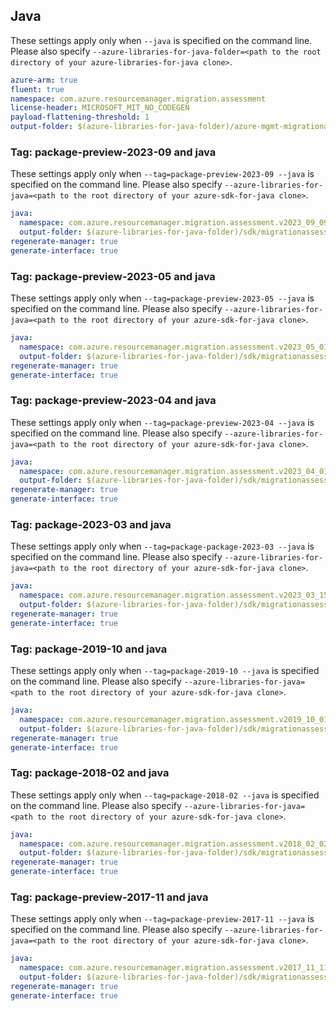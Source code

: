 ## Java

These settings apply only when `--java` is specified on the command line.
Please also specify `--azure-libraries-for-java-folder=<path to the root directory of your azure-libraries-for-java clone>`.

``` yaml $(java)
azure-arm: true
fluent: true
namespace: com.azure.resourcemanager.migration.assessment
license-header: MICROSOFT_MIT_NO_CODEGEN
payload-flattening-threshold: 1
output-folder: $(azure-libraries-for-java-folder)/azure-mgmt-migrationassessment
```

### Tag: package-preview-2023-09 and java

These settings apply only when `--tag=package-preview-2023-09 --java` is specified on the command line.
Please also specify `--azure-libraries-for-java=<path to the root directory of your azure-sdk-for-java clone>`.

```yaml $(tag) == 'package-preview-2023-09' && $(java)
java:
  namespace: com.azure.resourcemanager.migration.assessment.v2023_09_09
  output-folder: $(azure-libraries-for-java-folder)/sdk/migrationassessment/mgmt-v2023_09_09
regenerate-manager: true
generate-interface: true
```

### Tag: package-preview-2023-05 and java

These settings apply only when `--tag=package-preview-2023-05 --java` is specified on the command line.
Please also specify `--azure-libraries-for-java=<path to the root directory of your azure-sdk-for-java clone>`.

```yaml $(tag) == 'package-preview-2023-05' && $(java)
java:
  namespace: com.azure.resourcemanager.migration.assessment.v2023_05_01
  output-folder: $(azure-libraries-for-java-folder)/sdk/migrationassessment/mgmt-v2023_05_01
regenerate-manager: true
generate-interface: true
```

### Tag: package-preview-2023-04 and java

These settings apply only when `--tag=package-preview-2023-04 --java` is specified on the command line.
Please also specify `--azure-libraries-for-java=<path to the root directory of your azure-sdk-for-java clone>`.

```yaml $(tag) == 'package-preview-2023-04' && $(java)
java:
  namespace: com.azure.resourcemanager.migration.assessment.v2023_04_01
  output-folder: $(azure-libraries-for-java-folder)/sdk/migrationassessment/mgmt-v2023_04_01
regenerate-manager: true
generate-interface: true
```

### Tag: package-2023-03 and java

These settings apply only when `--tag=package-package-2023-03 --java` is specified on the command line.
Please also specify `--azure-libraries-for-java=<path to the root directory of your azure-sdk-for-java clone>`.

```yaml $(tag) == 'package-2023-03' && $(java)
java:
  namespace: com.azure.resourcemanager.migration.assessment.v2023_03_15
  output-folder: $(azure-libraries-for-java-folder)/sdk/migrationassessment/mgmt-v2023_03_15
regenerate-manager: true
generate-interface: true
```

### Tag: package-2019-10 and java

These settings apply only when `--tag=package-2019-10 --java` is specified on the command line.
Please also specify `--azure-libraries-for-java=<path to the root directory of your azure-sdk-for-java clone>`.

``` yaml $(tag) == 'package-2019-10' && $(java)
java:
  namespace: com.azure.resourcemanager.migration.assessment.v2019_10_01
  output-folder: $(azure-libraries-for-java-folder)/sdk/migrationassessment/mgmt-v2019_10_01
regenerate-manager: true
generate-interface: true
```

### Tag: package-2018-02 and java

These settings apply only when `--tag=package-2018-02 --java` is specified on the command line.
Please also specify `--azure-libraries-for-java=<path to the root directory of your azure-sdk-for-java clone>`.

``` yaml $(tag) == 'package-2018-02' && $(java)
java:
  namespace: com.azure.resourcemanager.migration.assessment.v2018_02_02
  output-folder: $(azure-libraries-for-java-folder)/sdk/migrationassessment/mgmt-v2018_02_02
regenerate-manager: true
generate-interface: true
```

### Tag: package-preview-2017-11 and java

These settings apply only when `--tag=package-preview-2017-11 --java` is specified on the command line.
Please also specify `--azure-libraries-for-java=<path to the root directory of your azure-sdk-for-java clone>`.

``` yaml $(tag) == 'package-preview-2017-11' && $(java)
java:
  namespace: com.azure.resourcemanager.migration.assessment.v2017_11_11
  output-folder: $(azure-libraries-for-java-folder)/sdk/migrationassessment/mgmt-v2017_11_11
regenerate-manager: true
generate-interface: true
```